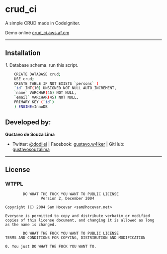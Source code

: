 crud_ci
==============

A simple CRUD made in CodeIgniter.

Demo online [crud_ci.aws.af.cm](http://crud_ci.aws.af.cm/ "crud_ci")

---------------------------------------

Installation
------------

*1.* Database schema. run this script.

```bash
	CREATE DATABASE crud;
	USE crud;
	CREATE TABLE IF NOT EXISTS `persons` (
	`id` INT(10) UNSIGNED NOT NULL AUTO_INCREMENT,
	`name` VARCHAR(45) NOT NULL,
	`email` VARCHAR(45) NOT NULL,
	PRIMARY KEY (`id`)
	) ENGINE=InnoDB
```


Developed by:
--------------

**Gustavo de Souza Lima**
+ Twitter: [@dodilei](http://twitter.com/dodilei "Twitter") | Facebook: [gustavo.w4lker](http://www.facebook.com/gustavo.w4lker/ "Facebook") | GitHub: [gustavosouzalima](http://github.com/gustavox4ids "GitHub")

---------------------------------------

License
---------------
### WTFPL
            DO WHAT THE FUCK YOU WANT TO PUBLIC LICENSE
                    Version 2, December 2004

	Copyright (C) 2004 Sam Hocevar <sam@hocevar.net>

	Everyone is permitted to copy and distribute verbatim or modified
	copies of this license document, and changing it is allowed as long
	as the name is changed.

            DO WHAT THE FUCK YOU WANT TO PUBLIC LICENSE
	TERMS AND CONDITIONS FOR COPYING, DISTRIBUTION AND MODIFICATION

	0. You just DO WHAT THE FUCK YOU WANT TO.
